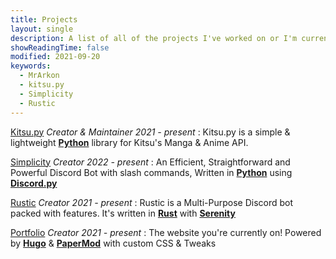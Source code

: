 ```yaml
--- 
title: Projects
layout: single
description: A list of all of the projects I've worked on or I'm currently working on.
showReadingTime: false
modified: 2021-09-20
keywords:
  - MrArkon
  - kitsu.py
  - Simplicity
  - Rustic
---
```


[Kitsu.py](https://github.com/MrArkon/kitsu.py) *Creator & Maintainer* *2021 - present*
: Kitsu.py is a simple & lightweight [**Python**](https://python.org) library for Kitsu's Manga & Anime API.

[Simplicity](https://github.com/MrArkon/Simplicity) *Creator* *2022 - present*
: An Efficient, Straightforward and Powerful Discord Bot with slash commands, Written in [**Python**](https://python.org) using [**Discord.py**](https://github.com/Rapptz/discord.py)

[Rustic](https://github.com/MrArkon/Rustic) *Creator* *2021 - present*
: Rustic is a Multi-Purpose Discord bot packed with features. It's written in [**Rust**](https://rust-lang.org) with [**Serenity**](http://github.com/serenity-rs/serenity)

[Portfolio](https://mrarkon.github.io) *Creator* *2021 - present*
: The website you're currently on! Powered by [**Hugo**](https://gohugo.io/) & [**PaperMod**](https://git.io/hugopapermod) with custom CSS & Tweaks
